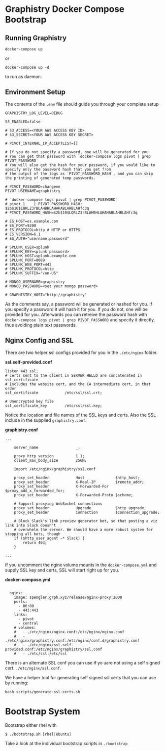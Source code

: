 Graphistry Docker Compose Bootstrap
===================================

Running Graphistry
------------------

`docker-compose up`

or 

`docker-compose up -d`

to run as daemon.

Environment Setup
-----------------
The contents of the `.env` file should guide you through your complete setup

```
GRAPHISTRY_LOG_LEVEL=DEBUG

S3_ENABLED=false

# S3_ACCESS=<YOUR AWS ACCESS KEY ID>
# S3_SECRET=<YOUR AWS ACCESS KEY SECRET>

# PIVOT_INTERNAL_IP_ACCEPTLIST=[]

# If you do not specify a password, one will be generated for you
# You can get that password with `docker-compose logs pivot | grep PIVOT_PASSWORD`
# You will also get the hash for your password, if you would like to specify only the password hash that you get from
# the output of the logs as `PIVOT_PASSWORD_HASH`, and you can skip the printing of generated temp passwords.

# PIVOT_PASSWORD=changeme
PIVOT_USERNAME=graphistry

# `docker-compose logs pivot | grep PIVOT_PASSWORD`
# pivot_1    | PIVOT_PASSWORD_HASH: $2b$10$LQRLZ3rBLAHBHLAHAHABLAHBLAHfc3q
# PIVOT_PASSWORD_HASH=$2b$10$LQRLZ3rBLAHBHLAHAHABLAHBLAHfc3q

# ES_HOST=es.example.com
# ES_PORT=9200
# ES_PROTOCOL=http # HTTP or HTTPS
# ES_VERSION=6.1
# ES_AUTH="username:password"

# SPLUNK_USER=splunk
# SPLUNK_KEY=<plunk password>
# SPLUNK HOST=splunk.example.com
# SPLUNK_PORT=8089
# SPLUNK_WEB_PORT=443
# SPLUNK_PROTOCOL=http
# SPLUNK_SUFFIX="/en-US"

# MONGO_USERNAME=graphistry
# MONGO_PASSWORD=<set your mongo password>

# GRAPHISTRY_HOST="http://graphistry"
```

As the comments say, a password wil be generated or hashed for you. If you specify a password it will hash it for you. 
If you do not, one will be provided for you. Afterwards you can retreive the password hash with 
`docker-compose logs pivot | grep PIVOT_PASSWORD` and specify it directly, thus avoiding plain text passwords.

Nginx Config and SSL
--------------------

There are two helper ssl configs provided for you in the `./etc/nginx` folder.

**ssl.self-provided.conf**
```
listen 443 ssl;
# certs sent to the client in SERVER HELLO are concatenated in ssl_certificate
# Includes the website cert, and the CA intermediate cert, in that order
ssl_certificate            /etc/ssl/ssl.crt;

# Unencrypted key file
ssl_certificate_key        /etc/ssl/ssl.key;
```

Notice the location and file names of the SSL keys and certs. Also the SSL include in the supplied `graphistry.conf`.

**graphistry.conf**
```
...
    
    server_name                 _;

    proxy_http_version          1.1;
    client_max_body_size        256M;

    import /etc/nginx/graphistry/ssl.conf

    proxy_set_header            Host              $http_host;
    proxy_set_header            X-Real-IP         $remote_addr;
    proxy_set_header            X-Forwarded-For   $proxy_add_x_forwarded_for;
    proxy_set_header            X-Forwarded-Proto $scheme;

    # Support proxying WebSocket connections
    proxy_set_header            Upgrade           $http_upgrade;
    proxy_set_header            Connection        $connection_upgrade;

    # Block Slack's link preview generator bot, so that posting a viz link into Slack doesn't
    # overwhelm the server. We should have a more robust system for stopping all bots, though
    if ($http_user_agent ~* Slack) {
        return 403;
    }

...

```

If you uncomment the nginx volume mounts in the `docker-compose.yml` and supply SSL key and certs, SSL will start 
right up for you.

**docker-compose.yml**
```

  nginx:
    image: spengler.grph.xyz/release/nginx-proxy:2000
    ports:
      - 80:80
      - 443:443
    links:
      - pivot
      - central
    # volumes:  
    #   - ./etc/nginx/nginx.conf:/etc/nginx/nginx.conf
    #   - ./etc/nginx/graphistry.conf:/etc/nginx/conf.d/graphistry.conf
    #   - ./etc/nginx/ssl.self-provided.conf:/etc/nginx/graphistry/ssl.conf
    #   - ./etc/ssl:/etc/ssl

```

There is an alternate SSL conf you can use if yo uare not using a self signed cert. `./etc/nginx/ssl.conf`.

We have a helper tool for generating self signed ssl certs that you can use by running:

`bash scripts/generate-ssl-certs.sh`

Bootstrap System
================

Bootstrap either rhel with

`$ ./bootstrap.sh [rhel|ubuntu]`

Take a look at the individual bootstrap scripts in `./bootstrap`